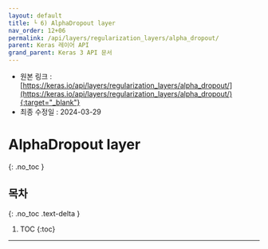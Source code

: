 ```yaml
---
layout: default
title: └ 6) AlphaDropout layer
nav_order: 12+06
permalink: /api/layers/regularization_layers/alpha_dropout/
parent: Keras 레이어 API
grand_parent: Keras 3 API 문서
---
```


* 원본 링크 : [https://keras.io/api/layers/regularization_layers/alpha_dropout/](https://keras.io/api/layers/regularization_layers/alpha_dropout/){:target="_blank"}
* 최종 수정일 : 2024-03-29

# AlphaDropout layer
{: .no_toc }

## 목차
{: .no_toc .text-delta }

1. TOC
{:toc}

---

